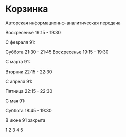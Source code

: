# Корзинка

Авторская информационно-аналитическая передача

Воскресенье 19:15 - 19:30

С февраля 91:

Суббота     21:30 - 21:45
Воскресенье 19:15 - 19:30

С марта 91:

Вторник     22:15 - 22:30

С апреля 91:

Пятница     22:15 - 22:30

С мая 91:

Суббота     18:45 - 19:30

В июне 91 закрыта

1 2 3 4 5
